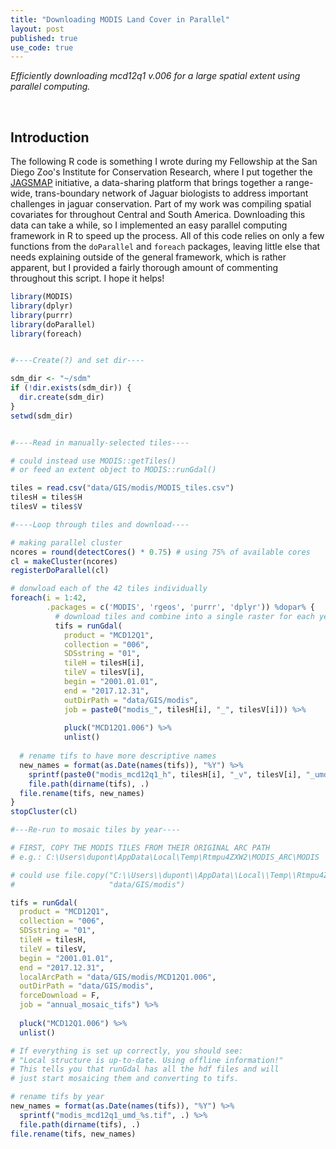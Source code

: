 ```yaml
---
title: "Downloading MODIS Land Cover in Parallel"
layout: post
published: true
use_code: true
---
```

<i>Efficiently downloading mcd12q1 v.006 for a large spatial extent using parallel computing.</i>

<br>

## Introduction

The following R code is something I wrote during my Fellowship at the San Diego Zoo's Institute for Conservation Research, where I put together the [JAGSMAP](http://www.JAGSMAP.org) initiative, a data-sharing platform that brings together a range-wide, trans-boundary network of Jaguar biologists to address important challenges in jaguar conservation. Part of my work was compiling spatial covariates for throughout Central and South America. Downloading this data can take a while, so I implemented an easy parallel computing framework in R to speed up the process. All of this code relies on only a few functions from the `doParallel` and `foreach` packages, leaving little else that needs explaining outside of the general framework, which is rather apparent, but I provided a fairly thorough amount of commenting throughout this script. I hope it helps! 


```r
library(MODIS)
library(dplyr)
library(purrr)
library(doParallel)
library(foreach)


#----Create(?) and set dir----

sdm_dir <- "~/sdm"
if (!dir.exists(sdm_dir)) {
  dir.create(sdm_dir)
}
setwd(sdm_dir)
```

```r

#----Read in manually-selected tiles----

# could instead use MODIS::getTiles() 
# or feed an extent object to MODIS::runGdal()

tiles = read.csv("data/GIS/modis/MODIS_tiles.csv")
tilesH = tiles$H
tilesV = tiles$V
```

```r
#----Loop through tiles and download----

# making parallel cluster
ncores = round(detectCores() * 0.75) # using 75% of available cores
cl = makeCluster(ncores)
registerDoParallel(cl)

# donwload each of the 42 tiles individually
foreach(i = 1:42,
        .packages = c('MODIS', 'rgeos', 'purrr', 'dplyr')) %dopar% {
          # download tiles and combine into a single raster for each year
          tifs = runGdal(
            product = "MCD12Q1",
            collection = "006",
            SDSstring = "01",
            tileH = tilesH[i],
            tileV = tilesV[i],
            begin = "2001.01.01",
            end = "2017.12.31",
            outDirPath = "data/GIS/modis",
            job = paste0("modis_", tilesH[i], "_", tilesV[i])) %>%
            
            pluck("MCD12Q1.006") %>%
            unlist()
          
  # rename tifs to have more descriptive names
  new_names = format(as.Date(names(tifs)), "%Y") %>%
    sprintf(paste0("modis_mcd12q1_h", tilesH[i], "_v", tilesV[i], "_umd_%s.tif"), .) %>%
    file.path(dirname(tifs), .)
  file.rename(tifs, new_names)
}
stopCluster(cl)
```

```r
#---Re-run to mosaic tiles by year----

# FIRST, COPY THE MODIS TILES FROM THEIR ORIGINAL ARC PATH
# e.g.: C:\Users\dupont\AppData\Local\Temp\Rtmpu4ZXW2\MODIS_ARC\MODIS

# could use file.copy("C:\\Users\\dupont\\AppData\\Local\\Temp\\Rtmpu4ZXW2\\MODIS_ARC\\MODIS\\MCD12Q1.006",
#                     "data/GIS/modis")

tifs = runGdal(
  product = "MCD12Q1",
  collection = "006",
  SDSstring = "01",
  tileH = tilesH,
  tileV = tilesV,
  begin = "2001.01.01",
  end = "2017.12.31",
  localArcPath = "data/GIS/modis/MCD12Q1.006",
  outDirPath = "data/GIS/modis",
  forceDownload = F,
  job = "annual_mosaic_tifs") %>%
  
  pluck("MCD12Q1.006") %>%
  unlist()

# If everything is set up correctly, you should see:
# "Local structure is up-to-date. Using offline information!"
# This tells you that runGdal has all the hdf files and will
# just start mosaicing them and converting to tifs.
```

```r
# rename tifs by year
new_names = format(as.Date(names(tifs)), "%Y") %>% 
  sprintf("modis_mcd12q1_umd_%s.tif", .) %>% 
  file.path(dirname(tifs), .)
file.rename(tifs, new_names)
```
